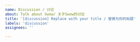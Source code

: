 ```yaml
---
name: Discussion / 讨论
about: Talk about Swow/ 关于Swow的讨论
title: '[discussion] Replace with your title / 替换为你的标题'
labels: 'discussion'
assignees: ''

---
```

<!-- Feel free to discuss Swow -->
<!-- 畅所欲言 -->

<!--
We DONOT enforce a "conduct of something", that's so serious, this is only some recommendation.
我们不搞那种“XX原则”，这只是一些建议。

Bad discussion makes nonsense: "Swow is shit" / "Swow is awesome"
不好的讨论没有意义： “Swow是坨屎” / “Swow真强”
Good discussion is helpful for improvement: "Swow is shit because it have poor performance when proceeding some workload in some situation"
好的讨论是对开发有帮助的： “Swow是坨屎因为它在什么情况下处理什么工作性能太差了”
Bad discussion do not respect others: "Swow can cancel I/O bound operations, golang io can not, golang sucks"
不好的讨论不尊重他人：“Swow 可以取消IO操作，go不行，垃圾go”
Good discussion respect others: "Swow can cancel I/O bound operations, golang io can not, let us share the idea with them!"
好的讨论尊重他人：“Swow 可以取消IO操作，go不行，得向他们分享下这种操作”

In additional： please "speak English" / 请 “说人话”
-->
